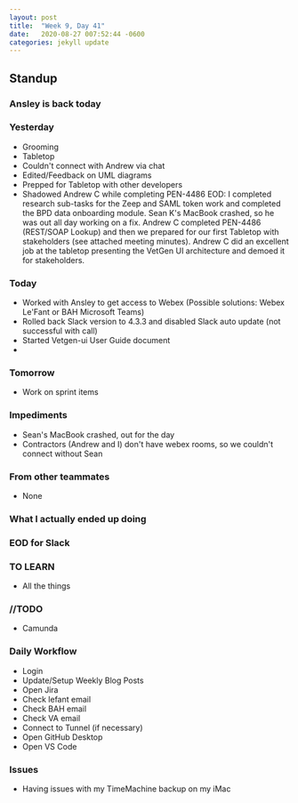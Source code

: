 ```yaml
---
layout: post
title:  "Week 9, Day 41"
date:   2020-08-27 007:52:44 -0600
categories: jekyll update
---
```

## Standup

### Ansley is back today

### Yesterday
* Grooming
* Tabletop
* Couldn't connect with Andrew via chat
* Edited/Feedback on UML diagrams
* Prepped for Tabletop with other developers
* Shadowed Andrew C while completing PEN-4486
EOD: I completed research sub-tasks for the Zeep and SAML token work and completed the BPD data onboarding module. Sean K's MacBook crashed, so he was out all day working on a fix. Andrew C completed PEN-4486 (REST/SOAP Lookup) and then we prepared for our first Tabletop with stakeholders (see attached meeting minutes). Andrew C did an excellent job at the tabletop presenting the VetGen UI architecture and demoed it for stakeholders. 

### Today
* Worked with Ansley to get access to Webex (Possible solutions: Webex Le'Fant or BAH Microsoft Teams)
* Rolled back Slack version to 4.3.3 and disabled Slack auto update (not successful with call)
* Started Vetgen-ui User Guide document
*  

### Tomorrow
* Work on sprint items

### Impediments
* Sean's MacBook crashed, out for the day
* Contractors (Andrew and I) don't have webex rooms, so we couldn't connect without Sean

### From other teammates
* None

### What I actually ended up doing


### EOD for Slack

  
### TO LEARN
* All the things
  
### //TODO
* Camunda

### Daily Workflow
* Login
* Update/Setup Weekly Blog Posts
* Open Jira
* Check lefant email
* Check BAH email
* Check VA email
* Connect to Tunnel (if necessary)
* Open GitHub Desktop
* Open VS Code
  
### Issues
* Having issues with my TimeMachine backup on my iMac

